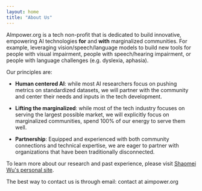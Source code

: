 ```yaml
---
layout: home
title: "About Us"
---
```


AImpower.org is a tech non-profit that is dedicated to build innovative,
empowering AI technologies **for** and **with** marginalized communities.
For example, leveraging vision/speech/language models to build new tools for people with visual impairment, people with speech/hearing impairment, or people with language challenges (e.g. dyslexia, aphasia).


Our principles are:

- **Human centered AI**: while most AI researchers focus on pushing metrics on standardized datasets, we will partner with the community and center their needs and inputs in the tech development.

- **Lifting the marginalized**: while most of the tech industry focuses on serving the largest possible market, we will explicitly focus on marginalized communities, spend 100% of our energy to serve them well.

- **Partnership**: Equipped and experienced with both community connections and technical expertise, we are eager to partner with organizations that have been traditionally disconnected.


To learn more about our research and past experience, please visit [Shaomei Wu's personal site](https://shaomei.github.io).

The best way to contact us is through email: contact at aimpower.org

